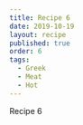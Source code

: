 ```yaml
---
title: Recipe 6
date: 2019-10-19
layout: recipe
published: true
order: 6
tags:
  - Greek
  - Meat
  - Hot
---
```

Recipe 6